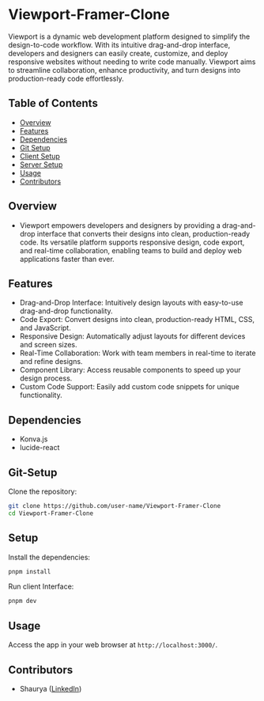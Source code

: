 # Viewport-Framer-Clone

Viewport is a dynamic web development platform designed to simplify the design-to-code workflow. With its intuitive drag-and-drop interface, developers and designers can easily create, customize, and deploy responsive websites without needing to write code manually. Viewport aims to streamline collaboration, enhance productivity, and turn designs into production-ready code effortlessly.

## Table of Contents

- [Overview](#Overview)
- [Features](#features)
- [Dependencies](#dependencies)
- [Git Setup](#Git-Setup)
- [Client Setup](#Client-Setup)
- [Server Setup](#Server-Setup)
- [Usage](#usage)
- [Contributors](#contributors)

## Overview

- Viewport empowers developers and designers by providing a drag-and-drop interface that converts their designs into clean, production-ready code. Its versatile platform supports responsive design, code export, and real-time collaboration, enabling teams to build and deploy web applications faster than ever.

## Features

- Drag-and-Drop Interface: Intuitively design layouts with easy-to-use drag-and-drop functionality.
- Code Export: Convert designs into clean, production-ready HTML, CSS, and JavaScript.
- Responsive Design: Automatically adjust layouts for different devices and screen sizes.
- Real-Time Collaboration: Work with team members in real-time to iterate and refine designs.
- Component Library: Access reusable components to speed up your design process.
- Custom Code Support: Easily add custom code snippets for unique functionality.

## Dependencies

- Konva.js
- lucide-react

## Git-Setup

Clone the repository:

```bash
git clone https://github.com/user-name/Viewport-Framer-Clone
cd Viewport-Framer-Clone
```

##  Setup

Install the dependencies:
```bash
pnpm install
```

Run client Interface:
```bash
pnpm dev
```

## Usage

Access the app in your web browser at `http://localhost:3000/`.

## Contributors

- Shaurya ([LinkedIn](https://www.linkedin.com/in/shaurya--jha/))

